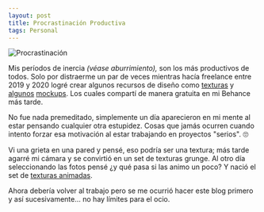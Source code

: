 ```yaml
---
layout: post
title: Procrastinación Productiva
tags: Personal
---
```


![Procrastinación](/public/images/procras_artwork_bn__2x.png)

Mis períodos de inercia _(véase aburrimiento),_ son los más productivos de todos. Solo por distraerme un par de veces mientras hacía freelance entre 2019 y 2020 logré crear algunos recursos de diseño como [texturas](https://www.behance.net/gallery/97588951/Decay-Textures) y [algunos](https://www.behance.net/gallery/94218299/Boxset-Mockup) [mockups](https://www.behance.net/gallery/129057233/Vapor-Kit). Los cuales compartí de manera gratuita en mi Behance más tarde.

No fue nada premeditado, simplemente un día aparecieron en mi mente al estar pensando cualquier otra estupidez. Cosas que jamás ocurren cuando intento forzar esa motivación al estar trabajando en proyectos "serios". 🙄

Vi una grieta en una pared y pensé, eso podría ser una textura; más tarde agarré mi cámara y se convirtió en un set de texturas grunge. Al otro día seleccionando las fotos pensé ¿y qué pasa si las animo un poco? Y nació el set de [texturas animadas](https://www.behance.net/gallery/104912707/Retro-Noise).

Ahora debería volver al trabajo pero se me ocurrió hacer este blog primero y así sucesivamente… no hay límites para el ocio.
